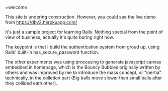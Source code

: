 =welcome 
	
This site is undering construction. However, you could see the live demo from https://dbv2.herokuapp.com/

It's just a sample project for learning Rails. Nothing special from the point of view of business, actually it's quite boring right now.

The keypoint is that I build the authentication system from groud up, using Rails' built-in has_secure_password function. 

The other experiments was using processing to generate javascript canvas embedded in homepage, which is the Bouncy Bubbles originally written by others and was improved by me to introduce the mass concept, or "inertia" technically, in the colletion part (Big balls move slower than small balls after they collided eath other). 

